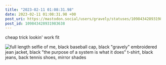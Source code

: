 ```yaml
---
title: "2023-02-11 01:08:31.98"
date: 2023-02-11 01:08:31.98 +00
post_uri: https://mastodon.social/users/gravely/statuses/109843428931983638
post_id: 109843428931983638
---
```

cheap trick lookin' work fit


![full length selfie of me, black baseball cap, black "gravely" embroidered jean jacket, black "the purpose of a system is what it does" t-shirt, black jeans, back tennis shoes, mirror shades](/images/109843428618010252.jpeg)

